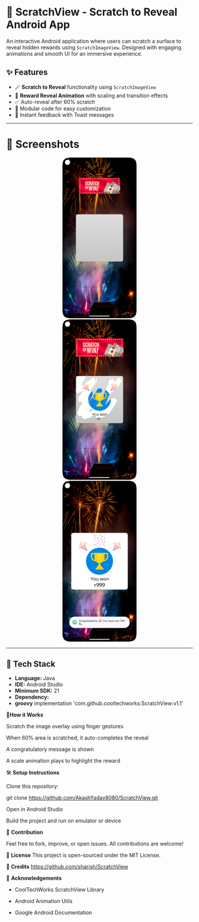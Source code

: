 # 🎯 ScratchView - Scratch to Reveal Android App

An interactive Android application where users can scratch a surface to reveal hidden rewards using `ScratchImageView`. Designed with engaging animations and smooth UI for an immersive experience.

## ✨ Features

- 🪄 **Scratch to Reveal** functionality using `ScratchImageView`
- 🎉 **Reward Reveal Animation** with scaling and transition effects
- ✅ Auto-reveal after 60% scratch
- 🧩 Modular code for easy customization
- 💬 Instant feedback with Toast messages

---

# 📱 Screenshots

<p align="center">
  <img src="app/images/screenshot1.png" alt="Before" width="200" title="Scratch Before"/>
  <img src="app/images/screenshot2.png" alt="In Progress" width="200" title="Scratch In Progress" style="margin-left:100px; margin-right:100px;"/>
  <img src="app/images/screenshot3.png" alt="Revealed" width="200" title="Scratch Revealed"/>
</p>


---

## 🔧 Tech Stack

- **Language:** Java  
- **IDE:** Android Studio  
- **Minimum SDK:** 21  
- **Dependency:**
- 
  **groovy**
  implementation 'com.github.cooltechworks:ScratchView:v1.1'

🚀**How it Works**


Scratch the image overlay using finger gestures

When 60% area is scratched, it auto-completes the reveal

A congratulatory message is shown

A scale animation plays to highlight the reward



🛠️ **Setup Instructions**


Clone this repository:

git clone https://github.com/AkashYadav8080/ScratchView.git

Open in Android Studio

Build the project and run on emulator or device


🤝 **Contribution**

Feel free to fork, improve, or open issues. All contributions are welcome!


📄 **License**
This project is open-sourced under the MIT License.


🔗 **Credits**
https://github.com/sharish/ScratchView


🙌 **Acknowledgements**

- CoolTechWorks ScratchView Library

- Android Animation Utils

- Google Android Documentation
